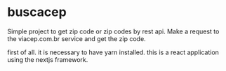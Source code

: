 # buscacep
Simple project to get zip code or zip codes by rest api. Make a request to the viacep.com.br service and get the zip code.

first of all. it is necessary to have yarn installed. this is a react application using the nextjs framework.
